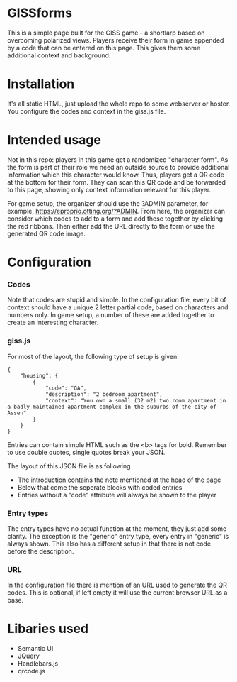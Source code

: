 # GISSforms
This is a simple page built for the GISS game - a shortlarp based on overcoming polarized views. Players receive their form in game appended by a code that can be entered on this page. This gives them some additional context and background. 

# Installation
It's all static HTML, just upload the whole repo to some webserver or hoster. You configure the codes and context in the giss.js file.

# Intended usage
Not in this repo: players in this game get a randomized "character form". As the form is part of their role we need an outside source to provide additional information which this character would know. Thus, players get a QR code at the bottom for their form. They can scan this QR code and be forwarded to this page, showing only context information relevant for this player. 

For game setup, the organizer should use the ?ADMIN parameter, for example, <https://eproprio.otting.org/?ADMIN>. From here, the organizer can consider which codes to add to a form and add these together by clicking the red ribbons. Then either add the URL directly to the form or use the generated QR code image. 
   
# Configuration
### Codes
Note that codes are stupid and simple. In the configuration file, every bit of context should have a unique 2 letter partial code, based on characters and numbers only. In game setup, a number of these are added together to create an interesting character. 

### giss.js
For most of the layout, the following type of setup is given:
```
{ 
    "housing": {
        {
            "code": "GA",
            "description": "2 bedroom apartment",
            "context": "You own a small (32 m2) two room apartment in a badly maintained apartment complex in the suburbs of the city of Assen"
        }
    }
} 
```
 
Entries can contain simple HTML such as the \<b\> tags for bold. Remember to use double quotes, single quotes break your JSON. 

The layout of this JSON file is as following
- The introduction contains the note mentioned at the head of the page
- Below that come the seperate blocks with coded entries
- Entries without a "code" attribute will always be shown to the player

### Entry types
The entry types have no actual function at the moment, they just add some clarity. The exception is the "generic" entry type, every entry in "generic" is always shown. This also has a different setup in that there is not code before the description.  

### URL
In the configuration file there is mention of an URL used to generate the QR codes. This is optional, if left empty it will use the current browser URL as a base.
   

# Libaries used
- Semantic UI
- JQuery
- Handlebars.js
- qrcode.js
 